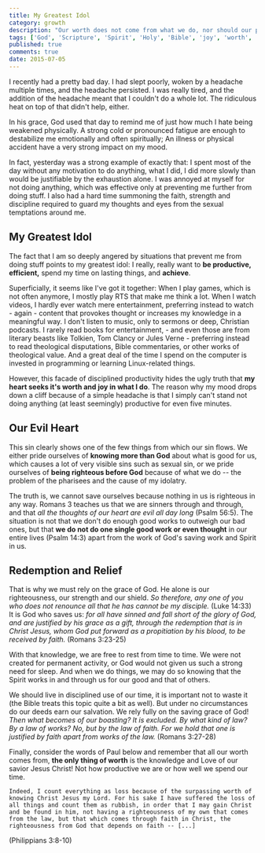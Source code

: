 ```yaml
---
title: My Greatest Idol
category: growth
description: "Our worth does not come from what we do, nor should our primary joy."
tags: ['God', 'Scripture', 'Spirit', 'Holy', 'Bible', 'joy', 'worth', 'self-esteem', 'exhaustion', 'headache', 'bad day', 'idolatry', 'greatest idol', 'evil heart', 'grace', 'efficiency', 'productivity', 'achievements', 'relief']
published: true
comments: true
date: 2015-07-05
---
```


I recently had a pretty bad day. I had slept poorly, woken by a headache multiple times, and the headache persisted. I was really tired, and the addition of the headache meant that I couldn't do a whole lot. The ridiculous heat on top of that didn't help, either.

In his grace, God used that day to remind me of just how much I hate being weakened physically. A strong cold or pronounced fatigue are enough to destabilize me emotionally and often spiritually; An illness or physical accident have a very strong impact on my mood.

In fact, yesterday was a strong example of exactly that: I spent most of the day without any motivation to do anything, what I did, I did more slowly than would be justifiable by the exhaustion alone. I was annoyed at myself for not doing anything, which was effective only at preventing me further from doing stuff. I also had a hard time summoning the faith, strength and discipline required to guard my thoughts and eyes from the sexual temptations around me.

## My Greatest Idol ##
The fact that I am so deeply angered by situations that prevent me from doing stuff points to my greatest idol: I really, really want to **be productive, efficient,** spend my time on lasting things, and **achieve**.

Superficially, it seems like I've got it together: When I play games, which is not often anymore, I mostly play RTS that make me think a lot. When I watch videos, I hardly ever watch mere entertainment, preferring instead to watch - again - content that provokes thought or increases my knowledge in a meaningful way. I don't listen to music, only to sermons or deep, Christian podcasts. I rarely read books for entertainment, - and even those are from literary beasts like Tolkien, Tom Clancy or Jules Verne - preferring instead to read theological disputations, Bible commentaries, or other works of theological value. And a great deal of the time I spend on the computer is invested in programming or learning Linux-related things.

However, this facade of disciplined productivity hides the ugly truth that **my heart seeks it's worth and joy in what I do**. The reason why my mood drops down a cliff because of a simple headache is that I simply can't stand not doing anything (at least seemingly) productive for even five minutes.

## Our Evil Heart ##
This sin clearly shows one of the few things from which our sin flows. We either pride ourselves of **knowing more than God** about what is good for us, which causes a lot of very visible sins such as sexual sin, or we pride ourselves of **being righteous before God** because of what we do -- the problem of the pharisees and the cause of my idolatry.

The truth is, we cannot save ourselves because nothing in us is righteous in any way. Romans 3 teaches us that we are sinners through and through, and that *all the thoughts of our heart are evil all day long* (Psalm 56:5). The situation is not that we don't do enough good works to outweigh our bad ones, but that **we do not do one single good work or even thought** in our entire lives (Psalm 14:3) apart from the work of God's saving work and Spirit in us.

## Redemption and Relief ##
That is why we must rely on the grace of God. He alone is our righteousness, our strength and our shield. *So therefore, any one of you who does not renounce all that he has cannot be my disciple.* (Luke 14:33) It is God who saves us: *for all have sinned and fall short of the glory of God, and are justified by his grace as a gift, through the redemption that is in Christ Jesus, whom God put forward as a propitiation by his blood, to be received by faith.* (Romans 3:23-25)

With that knowledge, we are free to rest from time to time. We were not created for permanent activity, or God would not given us such a strong need for sleep. And when we do things, we may do so knowing that the Spirit works in and through us for our good and that of others.

We should live in disciplined use of our time, it is important not to waste it (the Bible treats this topic quite a bit as well). But under no circumstances do our deeds earn our salvation. We rely fully on the saving grace of God! *Then what becomes of our boasting? It is excluded. By what kind of law? By a law of works? No, but by the law of faith. For we hold that one is justified by faith apart from works of the law.* (Romans 3:27-28)

Finally, consider the words of Paul below and remember that all our worth comes from, **the only thing of worth** is the knowledge and Love of our savior Jesus Christ! Not how productive we are or how well we spend our time.

```
Indeed, I count everything as loss because of the surpassing worth of knowing Christ Jesus my Lord. For his sake I have suffered the loss of all things and count them as rubbish, in order that I may gain Christ and be found in him, not having a righteousness of my own that comes from the law, but that which comes through faith in Christ, the righteousness from God that depends on faith -- [...]
```
(Philippians 3:8-10)

